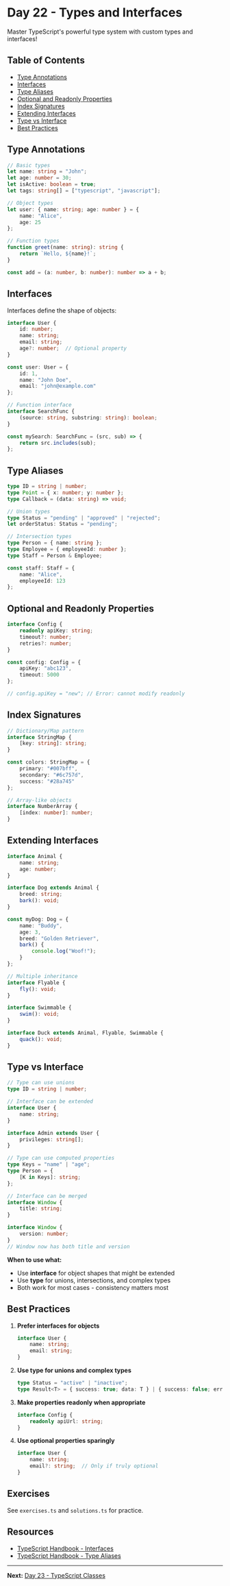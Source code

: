 # Day 22 - Types and Interfaces

Master TypeScript's powerful type system with custom types and interfaces!

## Table of Contents
- [Type Annotations](#type-annotations)
- [Interfaces](#interfaces)
- [Type Aliases](#type-aliases)
- [Optional and Readonly Properties](#optional-and-readonly-properties)
- [Index Signatures](#index-signatures)
- [Extending Interfaces](#extending-interfaces)
- [Type vs Interface](#type-vs-interface)
- [Best Practices](#best-practices)

## Type Annotations

```typescript
// Basic types
let name: string = "John";
let age: number = 30;
let isActive: boolean = true;
let tags: string[] = ["typescript", "javascript"];

// Object types
let user: { name: string; age: number } = {
    name: "Alice",
    age: 25
};

// Function types
function greet(name: string): string {
    return `Hello, ${name}!`;
}

const add = (a: number, b: number): number => a + b;
```

## Interfaces

Interfaces define the shape of objects:

```typescript
interface User {
    id: number;
    name: string;
    email: string;
    age?: number;  // Optional property
}

const user: User = {
    id: 1,
    name: "John Doe",
    email: "john@example.com"
};

// Function interface
interface SearchFunc {
    (source: string, substring: string): boolean;
}

const mySearch: SearchFunc = (src, sub) => {
    return src.includes(sub);
};
```

## Type Aliases

```typescript
type ID = string | number;
type Point = { x: number; y: number };
type Callback = (data: string) => void;

// Union types
type Status = "pending" | "approved" | "rejected";
let orderStatus: Status = "pending";

// Intersection types
type Person = { name: string };
type Employee = { employeeId: number };
type Staff = Person & Employee;

const staff: Staff = {
    name: "Alice",
    employeeId: 123
};
```

## Optional and Readonly Properties

```typescript
interface Config {
    readonly apiKey: string;
    timeout?: number;
    retries?: number;
}

const config: Config = {
    apiKey: "abc123",
    timeout: 5000
};

// config.apiKey = "new"; // Error: cannot modify readonly
```

## Index Signatures

```typescript
// Dictionary/Map pattern
interface StringMap {
    [key: string]: string;
}

const colors: StringMap = {
    primary: "#007bff",
    secondary: "#6c757d",
    success: "#28a745"
};

// Array-like objects
interface NumberArray {
    [index: number]: number;
}
```

## Extending Interfaces

```typescript
interface Animal {
    name: string;
    age: number;
}

interface Dog extends Animal {
    breed: string;
    bark(): void;
}

const myDog: Dog = {
    name: "Buddy",
    age: 3,
    breed: "Golden Retriever",
    bark() {
        console.log("Woof!");
    }
};

// Multiple inheritance
interface Flyable {
    fly(): void;
}

interface Swimmable {
    swim(): void;
}

interface Duck extends Animal, Flyable, Swimmable {
    quack(): void;
}
```

## Type vs Interface

```typescript
// Type can use unions
type ID = string | number;

// Interface can be extended
interface User {
    name: string;
}

interface Admin extends User {
    privileges: string[];
}

// Type can use computed properties
type Keys = "name" | "age";
type Person = {
    [K in Keys]: string;
};

// Interface can be merged
interface Window {
    title: string;
}

interface Window {
    version: number;
}
// Window now has both title and version
```

**When to use what:**
- Use **interface** for object shapes that might be extended
- Use **type** for unions, intersections, and complex types
- Both work for most cases - consistency matters most

## Best Practices

1. **Prefer interfaces for objects**
   ```typescript
   interface User {
       name: string;
       email: string;
   }
   ```

2. **Use type for unions and complex types**
   ```typescript
   type Status = "active" | "inactive";
   type Result<T> = { success: true; data: T } | { success: false; error: string };
   ```

3. **Make properties readonly when appropriate**
   ```typescript
   interface Config {
       readonly apiUrl: string;
   }
   ```

4. **Use optional properties sparingly**
   ```typescript
   interface User {
       name: string;
       email?: string;  // Only if truly optional
   }
   ```

## Exercises

See `exercises.ts` and `solutions.ts` for practice.

## Resources

- [TypeScript Handbook - Interfaces](https://www.typescriptlang.org/docs/handbook/interfaces.html)
- [TypeScript Handbook - Type Aliases](https://www.typescriptlang.org/docs/handbook/advanced-types.html)

---

**Next:** [Day 23 - TypeScript Classes](../Day23_TS_Classes/README.md)
